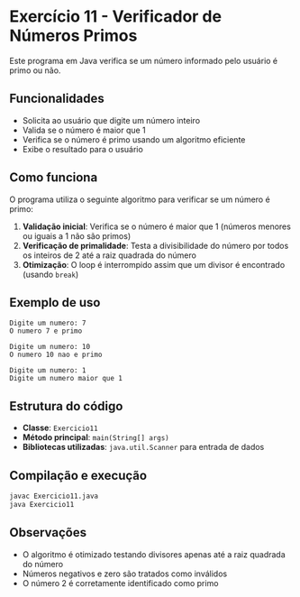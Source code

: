 # Exercício 11 - Verificador de Números Primos

Este programa em Java verifica se um número informado pelo usuário é primo ou não.

## Funcionalidades

- Solicita ao usuário que digite um número inteiro
- Valida se o número é maior que 1
- Verifica se o número é primo usando um algoritmo eficiente
- Exibe o resultado para o usuário

## Como funciona

O programa utiliza o seguinte algoritmo para verificar se um número é primo:

1. **Validação inicial**: Verifica se o número é maior que 1 (números menores ou iguais a 1 não são primos)
2. **Verificação de primalidade**: Testa a divisibilidade do número por todos os inteiros de 2 até a raiz quadrada do número
3. **Otimização**: O loop é interrompido assim que um divisor é encontrado (usando `break`)

## Exemplo de uso

```
Digite um numero: 7
O numero 7 e primo

Digite um numero: 10
O numero 10 nao e primo

Digite um numero: 1
Digite um numero maior que 1
```

## Estrutura do código

- **Classe**: `Exercicio11`
- **Método principal**: `main(String[] args)`
- **Bibliotecas utilizadas**: `java.util.Scanner` para entrada de dados

## Compilação e execução

```bash
javac Exercicio11.java
java Exercicio11
```

## Observações

- O algoritmo é otimizado testando divisores apenas até a raiz quadrada do número
- Números negativos e zero são tratados como inválidos
- O número 2 é corretamente identificado como primo
